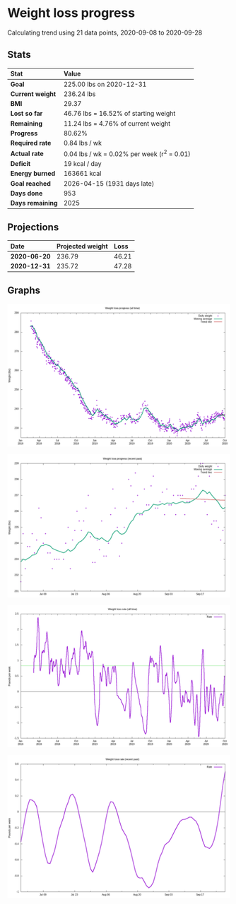# Weight loss progress

Calculating trend using 21 data points, 2020-09-08 to 2020-09-28

## Stats

Stat|Value
:-|:-
**Goal**|225.00 lbs on 2020-12-31
**Current weight**|236.24 lbs
**BMI**|29.37
**Lost so far**|46.76 lbs = 16.52% of starting weight
**Remaining**|11.24 lbs =  4.76% of current  weight
**Progress**|80.62%
**Required rate**|0.84 lbs / wk
**Actual rate**|0.04 lbs / wk = 0.02% per week  (r<sup>2</sup> = 0.01)
**Deficit**|19 kcal / day
**Energy burned**|163661 kcal
**Goal reached**|2026-04-15 (1931 days late)
**Days done**|953
**Days remaining**|2025

## Projections

Date|Projected weight|Loss
:-|:-|:-
**2020-06-20**|236.79|46.21
**2020-12-31**|235.72|47.28

## Graphs

![](weight-graph-alltime.png)

![](weight-graph-recent.png)

![](rate-graph-alltime.png)

![](rate-graph-recent.png)
